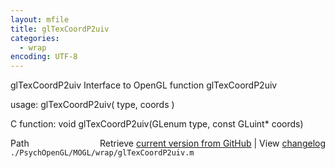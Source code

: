 ```yaml
---
layout: mfile
title: glTexCoordP2uiv
categories:
  - wrap
encoding: UTF-8
---
```


glTexCoordP2uiv  Interface to OpenGL function glTexCoordP2uiv  

usage:  glTexCoordP2uiv( type, coords )  

C function:  void glTexCoordP2uiv(GLenum type, const GLuint\* coords)  


<div class="code_header" style="text-align:right;">
  <span style="float:left;">Path&nbsp;&nbsp;</span> <span class="counter">Retrieve <a href=
  "https://raw.github.com/Psychtoolbox-3/Psychtoolbox-3/beta/./PsychOpenGL/MOGL/wrap/glTexCoordP2uiv.m">current version from GitHub</a> | View <a href=
  "https://github.com/Psychtoolbox-3/Psychtoolbox-3/commits/beta/./PsychOpenGL/MOGL/wrap/glTexCoordP2uiv.m">changelog</a></span>
</div>
<div class="code">
  <code>./PsychOpenGL/MOGL/wrap/glTexCoordP2uiv.m</code>
</div>
